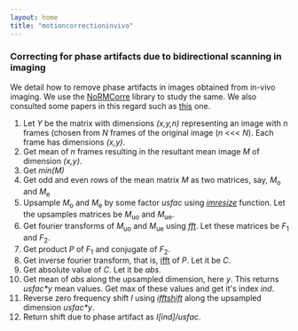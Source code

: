 ```yaml
---
layout: home
title: "motioncorrectioninvivo"
---
```


### Correcting for phase artifacts due to bidirectional scanning in imaging

We detail how to remove phase artifacts in images obtained from in-vivo imaging. We use the [NoRMCorre](references.html/NoRMCorre) library to study the same. We also consulted some papers in this regard such as [this](references.html/phaseartifactremoval) one. 

1. Let _Y_ be the matrix with dimensions _(x,y,n)_ representing an image with _n_ frames (chosen from _N_ frames of the original image (_n_ &lt;&lt;&lt; _N_). Each frame has dimensions _(x,y)_.  
2. Get mean of _n_ frames resulting in the resultant mean image _M_ of dimension _(x,y)_.  
3. Get _min(M)_  
4. Get odd and even rows of the mean matrix _M_ as two matrices, say, _M_<sub>o</sub> and _M_<sub>e</sub>  
5. Upsample _M_<sub>o</sub> and _M_<sub>e</sub> by some factor _usfac_ using [_imresize_](references.html/imresize) function. Let the upsamples matrices be _M_<sub>uo</sub> and _M_<sub>ue</sub>.  
6. Get fourier transforms of _M_<sub>uo</sub> and _M_<sub>ue</sub> using [_fft_](references.html/fft). Let these matrices be _F_<sub>1</sub> and _F_<sub>2</sub>.  
7. Get product _P_ of _F_<sub>1</sub> and conjugate of _F_<sub>2</sub>.  
8. Get inverse fourier transform, that is, [ifft](references.html/ifft) of _P_. Let it be _C_.
9. Get absolute value of _C_. Let it be _abs_.  
10. Get mean of _abs_ along the upsampled dimension, here _y_. This returns _usfac*y_ mean values. Get max of these values and get it's index _ind_.  
11. Reverse zero frequency shift _I_ using [_ifftshift_](references.html/ifftshift) along the upsampled dimension _usfac*y_.  
12. Return shift due to phase artifact as _I[ind]/usfac_.  
